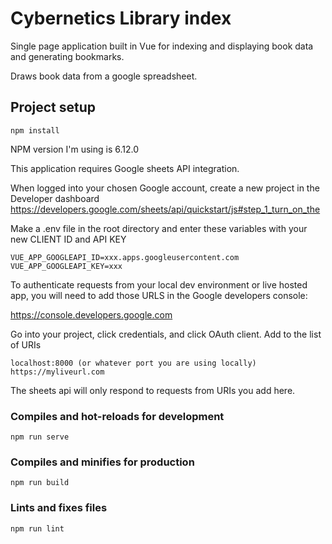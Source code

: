 # Cybernetics Library index

Single page application built in Vue for indexing and displaying book data and generating bookmarks.

Draws book data from a google spreadsheet.

## Project setup
```
npm install
```

NPM version I'm using is 6.12.0

This application requires Google sheets API integration.

When logged into your chosen Google account, create a new project in the Developer dashboard
https://developers.google.com/sheets/api/quickstart/js#step_1_turn_on_the

Make a .env file in the root directory and enter these variables with your new CLIENT ID and API KEY

```
VUE_APP_GOOGLEAPI_ID=xxx.apps.googleusercontent.com
VUE_APP_GOOGLEAPI_KEY=xxx
```

To authenticate requests from your local dev environment or live hosted app, you will need to add those URLS in the Google developers console:

https://console.developers.google.com

Go into your project, click credentials, and click OAuth client. Add to the list of URIs

```
localhost:8000 (or whatever port you are using locally)
https://myliveurl.com
```

The sheets api will only respond to requests from URIs you add here.

### Compiles and hot-reloads for development
```
npm run serve
```

### Compiles and minifies for production
```
npm run build
```

### Lints and fixes files
```
npm run lint
```
